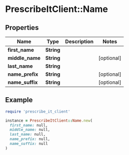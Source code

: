 # PrescribeItClient::Name

## Properties

| Name | Type | Description | Notes |
| ---- | ---- | ----------- | ----- |
| **first_name** | **String** |  |  |
| **middle_name** | **String** |  | [optional] |
| **last_name** | **String** |  |  |
| **name_prefix** | **String** |  | [optional] |
| **name_suffix** | **String** |  | [optional] |

## Example

```ruby
require 'prescribe_it_client'

instance = PrescribeItClient::Name.new(
  first_name: null,
  middle_name: null,
  last_name: null,
  name_prefix: null,
  name_suffix: null
)
```

